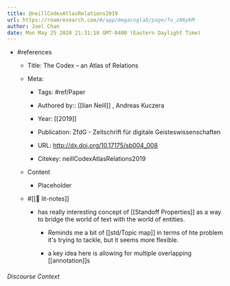 ```yaml
---
title: @neillCodexAtlasRelations2019
url: https://roamresearch.com/#/app/megacoglab/page/fo_zN6pkM
author: Joel Chan
date: Mon May 25 2020 21:31:18 GMT-0400 (Eastern Daylight Time)
---
```


- #references

    - Title: The Codex – an Atlas of Relations

    - Meta:

        - Tags: #ref/Paper

        - Authored by::  [[Iian Neill]] ,  Andreas Kuczera

        - Year: [[2019]]

        - Publication: ZfdG - Zeitschrift für digitale Geisteswissenschaften

        - URL: http://dx.doi.org/10.17175/sb004_008

        - Citekey: neillCodexAtlasRelations2019

    - Content

        - Placeholder

    - #[[📝 lit-notes]]

        - has really interesting concept of [[Standoff Properties]] as a way to bridge the world of text with the world of entities.

            - Reminds me a bit of [[std/Topic map]] in terms of hte problem it's trying to tackle, but it seems more flexible.

            - a key idea here is allowing for multiple overlapping [[annotation]]s

###### Discourse Context


